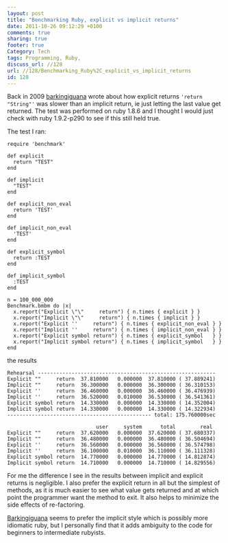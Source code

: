 ```yaml
---
layout: post
title: "Benchmarking Ruby, explicit vs implicit returns"
date: 2011-10-26 09:12:29 +0100 
comments: true
sharing: true
footer: true
Category: Tech
tags: Programming, Ruby,
discuss_url: //128
url: //128/Benchmarking_Ruby%2C_explicit_vs_implicit_returns
id: 128
---
```

Back in 2009 [barkingiguana][source] wrote about how explicit returns `'return "String"'` was slower than an implicit return, ie just letting the last value get returned. The test was performed on ruby 1.8.6 and I thought I would just check with ruby 1.9.2-p290 to see if this still held true.

The test I ran:

    require 'benchmark'

    def explicit
      return "TEST"
    end

    def implicit
      "TEST"
    end

    def explicit_non_eval
      return 'TEST'
    end

    def implicit_non_eval
      'TEST'
    end

    def explicit_symbol
      return :TEST
    end

    def implicit_symbol
      :TEST
    end

    n = 100_000_000
    Benchmark.bmbm do |x|
      x.report("Explicit \"\"     return") { n.times { explicit } }
      x.report("Implicit \"\"     return") { n.times { implicit } }
      x.report("Explicit ''     return") { n.times { explicit_non_eval } }
      x.report("Implicit ''     return") { n.times { implicit_non_eval } }
      x.report("Explicit symbol return") { n.times { explicit_symbol   } }
      x.report("Implicit symbol return") { n.times { implicit_symbol   } }
    end

the results

    Rehearsal ----------------------------------------------------------
    Explicit ""     return  37.810000   0.000000  37.810000 ( 37.889241)
    Implicit ""     return  36.300000   0.000000  36.300000 ( 36.310153)
    Explicit ''     return  36.460000   0.000000  36.460000 ( 36.476939)
    Implicit ''     return  36.520000   0.010000  36.530000 ( 36.541361)
    Explicit symbol return  14.330000   0.000000  14.330000 ( 14.352004)
    Implicit symbol return  14.330000   0.000000  14.330000 ( 14.322934)
    ----------------------------------------------- total: 175.760000sec
    
                                 user     system      total        real
    Explicit ""     return  37.620000   0.000000  37.620000 ( 37.680337)
    Implicit ""     return  36.480000   0.000000  36.480000 ( 36.504694)
    Explicit ''     return  36.560000   0.000000  36.560000 ( 36.574798)
    Implicit ''     return  36.100000   0.010000  36.110000 ( 36.111328)
    Explicit symbol return  14.770000   0.000000  14.770000 ( 14.812874)
    Implicit symbol return  14.710000   0.000000  14.710000 ( 14.829556)

For me the difference I see in the results between implicit and explicit returns is negligible. I also prefer the explicit return in all but the simplest of methods, as it is much easier to see what value gets returned and at which point the programmer want the method to exit. It also helps to minimize the side effects of re-factoring.

[Barkingiguana][source] seems to prefer the implicit style which is possibly more idiomatic ruby, but I personally find that it adds ambiguity to the code for beginners to intermediate rubyists.

[source]: http://barkingiguana.com/2009/11/11/returning-explicitly-is-slower/
